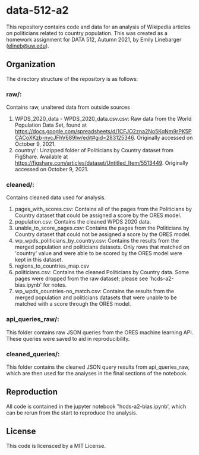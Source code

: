 # data-512-a2
This repository contains code and data for an analysis of Wikipedia articles on politicians related to country population. 
This was created as a homework assignment for DATA 512, Autumn 2021, by Emily Linebarger (elineb@uw.edu).

## Organization
The directory structure of the repository is as follows: 

 ### raw/: 
 Contains raw, unaltered data from outside sources
1. WPDS_2020_data - WPDS_2020_data.csv.csv: Raw data from the World Population Data Set, found at https://docs.google.com/spreadsheets/d/1CFJO2zna2No5KqNm9rPK5PCACoXKzb-nycJFhV689Iw/edit#gid=283125346. Originally accessed on October 9, 2021. 
2. country/ : Unzipped folder of Politicians by Country dataset from FigShare. Available at https://figshare.com/articles/dataset/Untitled_Item/5513449. Originally accessed on October 9, 2021. 

### cleaned/: 
Contains cleaned data used for analysis. 
1. pages_with_scores.csv: Contains all of the pages from the Politicians by Country dataset that could be assigned a score by the ORES model. 
2. population.csv: Contains the cleaned WPDS 2020 data. 
3. unable_to_score_pages.csv: Contains the pages from the Politicians by Country dataset that could not be assigned a score by the ORES model.
4. wp_wpds_politicians_by_country.csv: Contains the results from the merged population and politicians datasets. Only rows that matched on 'country' value and were able to be scored by the ORES model were kept in this dataset. 
5. regions_to_countries_map.csv
6. politicians.csv: Contains the cleaned Politicians by Country data. Some pages were dropped from the raw dataset; please see 'hcds-a2-bias.ipynb' for notes. 
7. wp_wpds_countries-no_match.csv: Contains the results from the merged population and politicians datasets that were unable to be matched with a score through the ORES model. 

### api_queries_raw/: 
This folder contains raw JSON queries from the ORES machine learning API. These queries were saved to aid in reproducibility. 

### cleaned_queries/:
This folder contains the cleaned JSON query results from api_queries_raw, which are then used for the analyses in the final sections of the notebook. 


## Reproduction
All code is contained in the jupyter notebook "hcds-a2-bias.ipynb', which can be rerun from the start to reproduce the analysis. 

## License
This code is licensced by a MIT License. 

